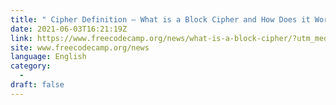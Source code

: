```yaml
---
title: " Cipher Definition – What is a Block Cipher and How Does it Work to Protect Your Data? "
date: 2021-06-03T16:21:19Z
link: https://www.freecodecamp.org/news/what-is-a-block-cipher/?utm_medium=RSS&utm_source=news.12bit.vn
site: www.freecodecamp.org/news
language: English
category:
  -   
draft: false
---
```

